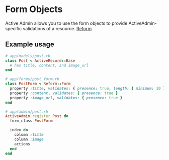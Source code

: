 # Form Objects

Active Admin allows you to use the form objects to provide ActiveAdmin-specific
validations of a resource. [Reform](https://github.com/apotonick/reform)

## Example usage

```ruby
# app/models/post.rb
class Post < ActiveRecord::Base
  # has title, content, and image_url
end

# app/forms/post_form.rb
class PostForm < Reform::Form
  property :title, validates: { presence: true, length: { minimum: 10 } }
  property :content, validates: { presence: true }
  property :image_url, validates: { presence: true }
end

# app/admin/post.rb
ActiveAdmin.register Post do
  form_class PostForm

  index do
    column :title
    column :image
    actions
  end
end
```
